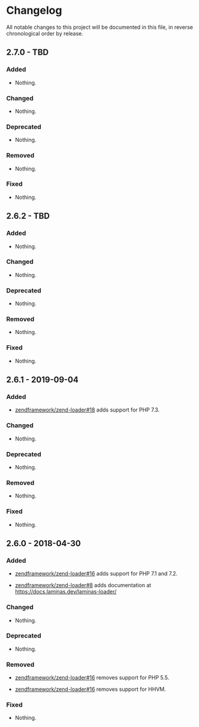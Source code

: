 # Changelog

All notable changes to this project will be documented in this file, in reverse chronological order by release.

## 2.7.0 - TBD

### Added

- Nothing.

### Changed

- Nothing.

### Deprecated

- Nothing.

### Removed

- Nothing.

### Fixed

- Nothing.

## 2.6.2 - TBD

### Added

- Nothing.

### Changed

- Nothing.

### Deprecated

- Nothing.

### Removed

- Nothing.

### Fixed

- Nothing.

## 2.6.1 - 2019-09-04

### Added

- [zendframework/zend-loader#18](https://github.com/zendframework/zend-loader/pull/18) adds support for PHP 7.3.

### Changed

- Nothing.

### Deprecated

- Nothing.

### Removed

- Nothing.

### Fixed

- Nothing.

## 2.6.0 - 2018-04-30

### Added

- [zendframework/zend-loader#16](https://github.com/zendframework/zend-loader/pull/16) adds support for PHP 7.1 and 7.2.

- [zendframework/zend-loader#8](https://github.com/zendframework/zend-loader/pull/8) adds documentation at https://docs.laminas.dev/laminas-loader/

### Changed

- Nothing.

### Deprecated

- Nothing.

### Removed

- [zendframework/zend-loader#16](https://github.com/zendframework/zend-loader/pull/16) removes support for PHP 5.5.

- [zendframework/zend-loader#16](https://github.com/zendframework/zend-loader/pull/16) removes support for HHVM.

### Fixed

- Nothing.
